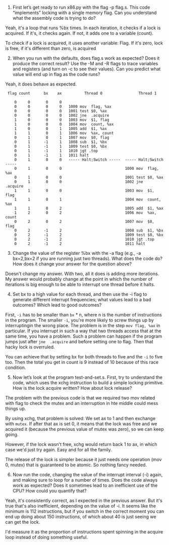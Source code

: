 1. First let’s get ready to run x86.py with the flag -p flag.s. This code “implements” locking with a single memory flag. Can you understand what the assembly code is trying to do?

Yeah, it's a loop that runs %bx times. In each iteration, it checks if a lock is acquired. If it's, it checks again. If not, it adds one to a variable (count).

To check if a lock is acquired, it uses another variable: Flag. If it's zero, lock is free, if it's different than zero, is acquired

2. When you run with the defaults, does flag.s work as expected? Does it produce the correct result? Use the -M and -R flags to trace variables and registers (and turn on -c to see their values). Can you predict what value will end up in flag as the code runs?

Yeah, it does behave as expected.

```
 flag count      bx    ax          Thread 0                Thread 1         

    0     0       0     0   
    0     0       0     0   1000 mov  flag, %ax
    0     0       0     0   1001 test $0, %ax
    0     0       0     0   1002 jne  .acquire
    1     0       0     0   1003 mov  $1, flag
    1     0       0     0   1004 mov  count, %ax
    1     0       0     1   1005 add  $1, %ax
    1     1       0     1   1006 mov  %ax, count
    0     1       0     1   1007 mov  $0, flag
    0     1      -1     1   1008 sub  $1, %bx
    0     1      -1     1   1009 test $0, %bx
    0     1      -1     1   1010 jgt .top
    0     1      -1     1   1011 halt
    0     1       0     0   ----- Halt;Switch -----  ----- Halt;Switch -----  
    0     1       0     0                            1000 mov  flag, %ax
    0     1       0     0                            1001 test $0, %ax
    0     1       0     0                            1002 jne  .acquire
    1     1       0     0                            1003 mov  $1, flag
    1     1       0     1                            1004 mov  count, %ax
    1     1       0     2                            1005 add  $1, %ax
    1     2       0     2                            1006 mov  %ax, count
    0     2       0     2                            1007 mov  $0, flag
    0     2      -1     2                            1008 sub  $1, %bx
    0     2      -1     2                            1009 test $0, %bx
    0     2      -1     2                            1010 jgt .top
    0     2      -1     2                            1011 halt
```

3. Change the value of the register %bx with the -a flag (e.g., -a bx=2,bx=2 if you are running just two threads). What does the code do? How does it change your answer for the question above?

Doesn't change my answer. With two, all it does is adding more iterations. My answer would probably change at the point in which the number of iterations is big enough to be able to interrupt one thread before it halts.

4. Set bx to a high value for each thread, and then use the -i flag to generate different interrupt frequencies; what values lead to a bad outcomes? Which lead to good outcomes?

First, `-i` has to be smaller than `bx` * n, where n is the number of instructions in the program. The smaller `-i`, you're more likely to screw things up by interruptingin the wrong place. The problem is in the step `mov flag, %ax` in particular. If you interrupt in such a way that two threads access that at the same time, you have a problem. Such a problem can happen if the program jumps just after `jne  .acquire` and before setting one to flag. Then that hacky lock is overruled.

You can achieve that by setting bx for both threads to five and the `-i` to five too. Then the total you get in count is 9 instead of 10 because of this race condition.

5. Now let’s look at the program test-and-set.s. First, try to understand the code, which uses the xchg instruction to build a simple locking primitive. How is the lock acquire written? How about lock release?

The problem with the previous code is that we required two mov related with flag to check the mutex and an interruption in hte middle could mess things up.

By using xchg, that problem is solved: We set ax to 1 and then exchange with `mutex`. If after that ax is set 0, it means that the lock was free and we acquired it (because the previous value of mutex was zero), so we can keep going.

However, if the lock wasn't free, xchg would return back 1 to ax, in which case we'd just try again. Easy and for all the family.

The release of the lock is simpler because it just needs one operation (mov 0, mutex) that is guaranteed to be atomic. So nothing fancy needed.

6. Now run the code, changing the value of the interrupt interval (-i) again, and making sure to loop for a number of times. Does the code always work as expected? Does it sometimes lead to an inefficient use of the CPU? How could you quantify that?

Yeah, it's consistently correct, as I expected in the previous answer. But it's true that's also inefficient, depending on the value of -i. It seems like the minimum is 112 instructions, but if you switch in the correct moment you can end up doing about 150 instructions, of which about 40 is just seeing we can get the lock.

I'd measure it as the proportion of instructions spent spinning in the acquire loop instead of doing something useful.
